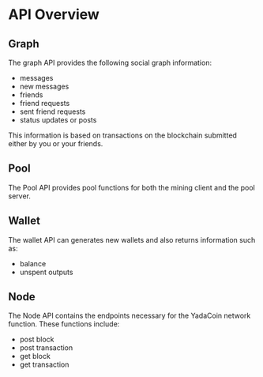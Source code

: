 # API Overview

## Graph
The graph API provides the following social graph information:

* messages
* new messages
* friends
* friend requests
* sent friend requests
* status updates or posts

This information is based on transactions on the blockchain submitted either by you or your friends.

## Pool
The Pool API provides pool functions for both the mining client and the pool server.

## Wallet
The wallet API can generates new wallets and also returns information such as:

* balance
* unspent outputs

## Node
The Node API contains the endpoints necessary for the YadaCoin network function. These functions include:

* post block
* post transaction
* get block
* get transaction
